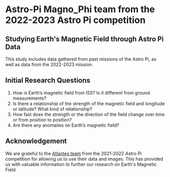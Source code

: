 # Astro-Pi Magno_Phi team from the 2022-2023 Astro Pi competition
## Studying Earth's Magnetic Field through Astro Pi Data

This study includes data gathered from past missions of the Astro Pi, as well as data from the 2022-2023 mission.
## Initial Research Questions
1. How is Earth’s magnetic field from ISS? Is it different from ground measurements?
2. Is there a relationship of the strength of the magnetic field and longitude or latitude? What kind of relationship?
3. How fast does the strength or the direction of the field change over time or from position to position?
4. Are there any anomalies on Earth’s magnetic field?

## Acknowledgement
We are grateful to the [Atlantes team](https://github.com/niubit/astropi_atlantes_2021-2022) from the 2021-2022 Astro Pi competition for allowing us
to use their data and images. This has provided us with valuable information to further our research on Earth's Magnetic Field. 
